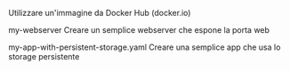 Utilizzare un'immagine da Docker Hub (docker.io)

my-webserver Creare un semplice webserver che espone la porta web

my-app-with-persistent-storage.yaml Creare una semplice app che usa lo storage persistente
